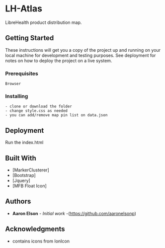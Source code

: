 # LH-Atlas

LibreHealth product distribution map.

## Getting Started

These instructions will get you a copy of the project up and running on your local machine for development and testing purposes. See deployment for notes on how to deploy the project on a live system.

### Prerequisites

```
Browser
```

### Installing

```
- clone or download the folder
- change style.css as needed
- you can add/remove map pin list on data.json
```

## Deployment

Run the index.html

## Built With

* [MarkerClusterer]
* [Bootstrap]
* [Jquery]
* [MFB Float Icon]


## Authors

* **Aaron Elson** - *Initial work* -(https://github.com/aaronelsonp)



## Acknowledgments

* contains icons from IonIcon
